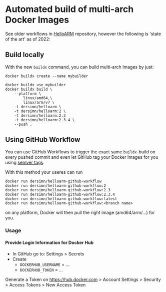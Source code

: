 # Automated build of multi-arch Docker Images

See older workflows in [HelloARM](https://github.com/dersimn/HelloARM) repository, however the following is 'state of the art' as of 2022:

## Build locally

With the new `buildx` command, you can build multi-arch Images by just:

    docker buildx create --name mybuilder

    docker buildx use mybuilder
    docker buildx build \
        --platform \
            linux/amd64,\
            linux/arm/v7 \
        -t dersimn/helloarm \
        -t dersimn/helloarm:2 \
        -t dersimn/helloarm:2.3
        -t dersimn/helloarm:2.3.4 \
        --push .

## Using GitHub Workflow

You can use GitHub Workflows to trigger the exact same `buildx`-build on every pushed commit and even let GitHub tag your Docker Images for you using [semver tags](https://github.com/crazy-max/ghaction-docker-meta#handle-semver-tag).

With this method your useres can run

    docker run dersimn/helloarm-github-workflow
    docker run dersimn/helloarm-github-workflow:2
    docker run dersimn/helloarm-github-workflow:2.3
    docker run dersimn/helloarm-github-workflow:2.3.4
    docker run dersimn/helloarm-github-workflow:latest
    docker run dersimn/helloarm-github-workflow:<branch name>

on any platform, Docker will then pull the right image (amd64/arm/…) for you.

### Usage

#### Provide Login Information for Docker Hub

- In GitHub go to: Settings > Secrets
- Create
    - `DOCKERHUB_USERNAME` = ...
    - `DOCKERHUB_TOKEN` = ...

Generate a Token on <https://hub.docker.com> > Account Settings > Security > Access Tokens > New Access Token
